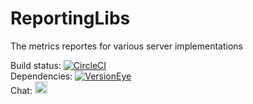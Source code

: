 # ReportingLibs
The metrics reportes for various server implementations

Build status: [![CircleCI](https://circleci.com/gh/StatsCraft-MC/ReportingLibs.svg?style=svg)](https://circleci.com/gh/StatsCraft-MC/ReportingLibs)<br>
Dependencies: [![VersionEye](https://www.versioneye.com/user/projects/57b183cbd6ffcd00399ffa4a/badge.svg?style=flat-square)](https://www.versioneye.com/user/projects/57b183cbd6ffcd00399ffa4a?child=summary)<br>
Chat: <a href="https://join.skype.com/cc27PEArdQwo"><img alt="Skype" src="http://i.imgur.com/LGlRYBB.png" height=20></a>
